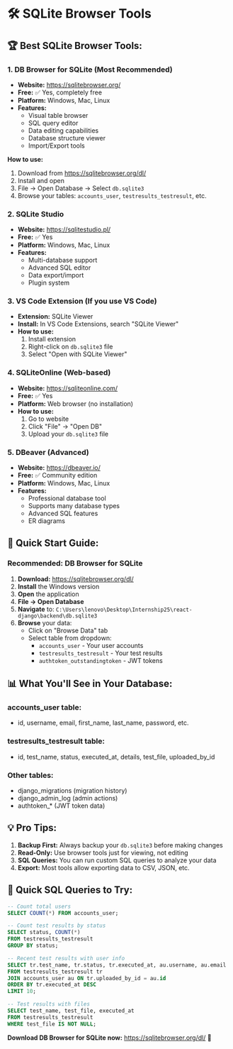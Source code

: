# 🛠️ SQLite Browser Tools

## 🏆 **Best SQLite Browser Tools:**

### **1. DB Browser for SQLite (Most Recommended)**
- **Website:** https://sqlitebrowser.org/
- **Free:** ✅ Yes, completely free
- **Platform:** Windows, Mac, Linux
- **Features:**
  - Visual table browser
  - SQL query editor
  - Data editing capabilities
  - Database structure viewer
  - Import/Export tools

**How to use:**
1. Download from https://sqlitebrowser.org/dl/
2. Install and open
3. File → Open Database → Select `db.sqlite3`
4. Browse your tables: `accounts_user`, `testresults_testresult`, etc.

### **2. SQLite Studio**
- **Website:** https://sqlitestudio.pl/
- **Free:** ✅ Yes
- **Platform:** Windows, Mac, Linux
- **Features:**
  - Multi-database support
  - Advanced SQL editor
  - Data export/import
  - Plugin system

### **3. VS Code Extension (If you use VS Code)**
- **Extension:** SQLite Viewer
- **Install:** In VS Code Extensions, search "SQLite Viewer"
- **How to use:**
  1. Install extension
  2. Right-click on `db.sqlite3` file
  3. Select "Open with SQLite Viewer"

### **4. SQLiteOnline (Web-based)**
- **Website:** https://sqliteonline.com/
- **Free:** ✅ Yes
- **Platform:** Web browser (no installation)
- **How to use:**
  1. Go to website
  2. Click "File" → "Open DB"
  3. Upload your `db.sqlite3` file

### **5. DBeaver (Advanced)**
- **Website:** https://dbeaver.io/
- **Free:** ✅ Community edition
- **Platform:** Windows, Mac, Linux
- **Features:**
  - Professional database tool
  - Supports many database types
  - Advanced SQL features
  - ER diagrams

## 🚀 **Quick Start Guide:**

### **Recommended: DB Browser for SQLite**

1. **Download:** https://sqlitebrowser.org/dl/
2. **Install** the Windows version
3. **Open** the application
4. **File → Open Database**
5. **Navigate** to: `C:\Users\lenovo\Desktop\Internship25\react-django\backend\db.sqlite3`
6. **Browse** your data:
   - Click on "Browse Data" tab
   - Select table from dropdown:
     - `accounts_user` - Your user accounts
     - `testresults_testresult` - Your test results
     - `authtoken_outstandingtoken` - JWT tokens

## 📊 **What You'll See in Your Database:**

### **accounts_user table:**
- id, username, email, first_name, last_name, password, etc.

### **testresults_testresult table:**
- id, test_name, status, executed_at, details, test_file, uploaded_by_id

### **Other tables:**
- django_migrations (migration history)
- django_admin_log (admin actions)
- authtoken_* (JWT token data)

## 💡 **Pro Tips:**

1. **Backup First:** Always backup your `db.sqlite3` before making changes
2. **Read-Only:** Use browser tools just for viewing, not editing
3. **SQL Queries:** You can run custom SQL queries to analyze your data
4. **Export:** Most tools allow exporting data to CSV, JSON, etc.

## 🎯 **Quick SQL Queries to Try:**

```sql
-- Count total users
SELECT COUNT(*) FROM accounts_user;

-- Count test results by status
SELECT status, COUNT(*) 
FROM testresults_testresult 
GROUP BY status;

-- Recent test results with user info
SELECT tr.test_name, tr.status, tr.executed_at, au.username, au.email
FROM testresults_testresult tr
JOIN accounts_user au ON tr.uploaded_by_id = au.id
ORDER BY tr.executed_at DESC
LIMIT 10;

-- Test results with files
SELECT test_name, test_file, executed_at 
FROM testresults_testresult 
WHERE test_file IS NOT NULL;
```

**Download DB Browser for SQLite now:** https://sqlitebrowser.org/dl/ 🚀
